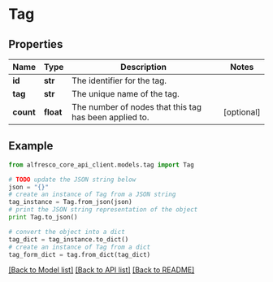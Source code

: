 # Tag


## Properties
Name | Type | Description | Notes
------------ | ------------- | ------------- | -------------
**id** | **str** | The identifier for the tag. | 
**tag** | **str** | The unique name of the tag. | 
**count** | **float** | The number of nodes that this tag has been applied to. | [optional] 

## Example

```python
from alfresco_core_api_client.models.tag import Tag

# TODO update the JSON string below
json = "{}"
# create an instance of Tag from a JSON string
tag_instance = Tag.from_json(json)
# print the JSON string representation of the object
print Tag.to_json()

# convert the object into a dict
tag_dict = tag_instance.to_dict()
# create an instance of Tag from a dict
tag_form_dict = tag.from_dict(tag_dict)
```
[[Back to Model list]](../README.md#documentation-for-models) [[Back to API list]](../README.md#documentation-for-api-endpoints) [[Back to README]](../README.md)


